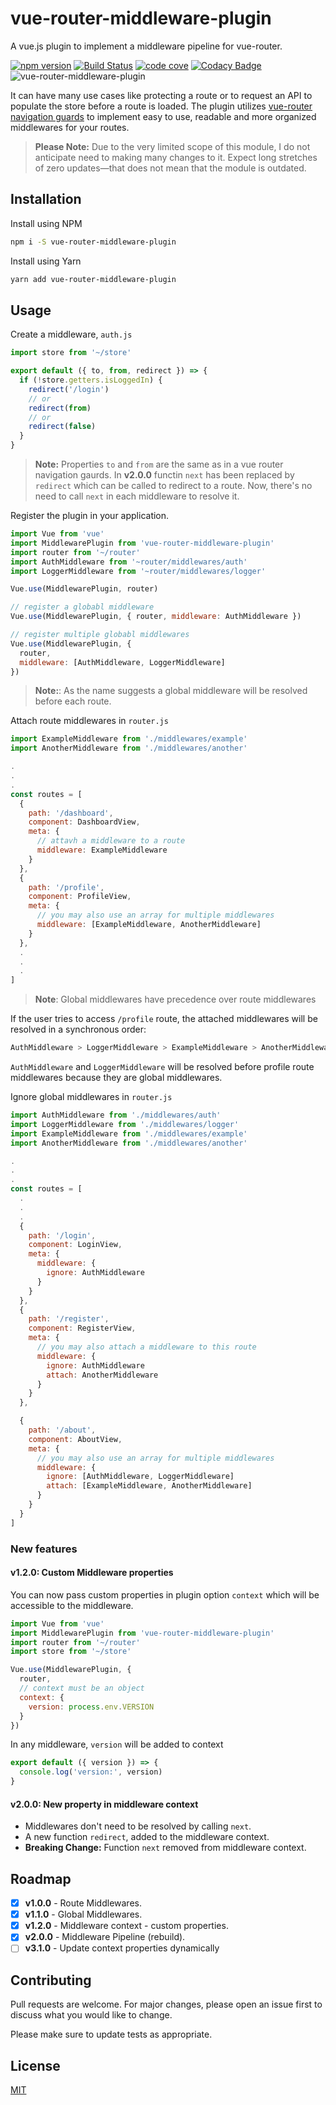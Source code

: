 # vue-router-middleware-plugin

A vue.js plugin to implement a middleware pipeline for vue-router.

[![npm version](https://badge.fury.io/js/vue-router-middleware-plugin.svg)](https://badge.fury.io/js/vue-router-middleware-plugin)
[![Build Status](https://travis-ci.org/dsfx3d/vue-router-middleware-plugin.svg?branch=master)](https://travis-ci.org/dsfx3d/vue-router-middleware-plugin)
[![code cove](https://codecov.io/gh/dsfx3d/vue-router-middleware-plugin/branch/master/graph/badge.svg)](https://codecov.io/gh/dsfx3d/vue-router-middleware-plugin/branch/master/graph/badge.svg)
[![Codacy Badge](https://api.codacy.com/project/badge/Grade/d1ab723bcfaa460aa9d12ccc7a54bf65)](https://www.codacy.com/manual/dsfx3d/vue-router-middleware-plugin?utm_source=github.com&amp;utm_medium=referral&amp;utm_content=dsfx3d/vue-router-middleware-plugin&amp;utm_campaign=Badge_Grade)
![vue-router-middleware-plugin](https://badgen.net/bundlephobia/minzip/vue-router-middleware-plugin)

It can have many use cases like protecting a route or to request an API to populate the store before a route is loaded.
The plugin utilizes [vue-router navigation guards](https://router.vuejs.org/guide/advanced/navigation-guards.html) to implement easy to use, readable and more organized middlewares for your routes.

> **Please Note:** Due to the very limited scope of this module, I do not anticipate need to making many changes to it.  Expect long stretches of zero updates—that does not mean that the module is outdated.

## Installation

Install using NPM

```bash
npm i -S vue-router-middleware-plugin
```

Install using Yarn

```bash
yarn add vue-router-middleware-plugin
```

## Usage

Create a middleware, `auth.js`

```javascript
import store from '~/store'

export default ({ to, from, redirect }) => {
  if (!store.getters.isLoggedIn) {
    redirect('/login')
    // or
    redirect(from)
    // or
    redirect(false)
  }
}
```

> **Note:** Properties `to` and `from` are the same as in a vue router navigation gaurds. In __v2.0.0__  functin `next` has been replaced by `redirect` which can be called to redirect to a route. Now, there's no need to call `next` in each middleware to resolve it.

Register the plugin in your application.

```javascript
import Vue from 'vue'
import MiddlewarePlugin from 'vue-router-middleware-plugin'
import router from '~/router'
import AuthMiddleware from '~router/middlewares/auth'
import LoggerMiddleware from '~router/middlewares/logger'

Vue.use(MiddlewarePlugin, router)

// register a globabl middleware
Vue.use(MiddlewarePlugin, { router, middleware: AuthMiddleware })

// register multiple globabl middlewares
Vue.use(MiddlewarePlugin, {
  router,
  middleware: [AuthMiddleware, LoggerMiddleware]
})
```

> **Note:**: As the name suggests a global middleware will be resolved before each route.

Attach route middlewares in `router.js`

```javascript
import ExampleMiddleware from './middlewares/example'
import AnotherMiddleware from './middlewares/another'

.
.
.
const routes = [
  {
    path: '/dashboard',
    component: DashboardView,
    meta: {
      // attavh a middleware to a route
      middleware: ExampleMiddleware
    }
  },
  {
    path: '/profile',
    component: ProfileView,
    meta: {
      // you may also use an array for multiple middlewares
      middleware: [ExampleMiddleware, AnotherMiddleware]
    }
  },
  .
  .
  .
]
```

> **Note**: Global middlewares have precedence over route middlewares

If the user tries to access `/profile` route, the attached middlewares will be resolved in a synchronous order:

```bash
AuthMiddleware > LoggerMiddleware > ExampleMiddleware > AnotherMiddleware
```

`AuthMiddleware` and `LoggerMiddleware` will be resolved before profile route middlewares because they are global middlewares.

Ignore global middlewares in `router.js`

```javascript
import AuthMiddleware from './middlewares/auth'
import LoggerMiddleware from './middlewares/logger'
import ExampleMiddleware from './middlewares/example'
import AnotherMiddleware from './middlewares/another'

.
.
.
const routes = [
  .
  .
  .
  {
    path: '/login',
    component: LoginView,
    meta: {
      middleware: {
        ignore: AuthMiddleware
      }
    }
  },
  {
    path: '/register',
    component: RegisterView,
    meta: {
      // you may also attach a middleware to this route
      middleware: {
        ignore: AuthMiddleware
        attach: AnotherMiddleware
      }
    }
  },

  {
    path: '/about',
    component: AboutView,
    meta: {
      // you may also use an array for multiple middlewares
      middleware: {
        ignore: [AuthMiddleware, LoggerMiddleware]
        attach: [ExampleMiddleware, AnotherMiddleware]
      }
    }
  }
]
```

### New features

#### v1.2.0: Custom Middleware properties

You can now pass custom properties in plugin option `context` which will be accessible to the middleware.

```javascript
import Vue from 'vue'
import MiddlewarePlugin from 'vue-router-middleware-plugin'
import router from '~/router'
import store from '~/store'

Vue.use(MiddlewarePlugin, {
  router,
  // context must be an object
  context: {
    version: process.env.VERSION
  }
})
```

In any middleware, `version` will be added to context

```javascript
export default ({ version }) => {
  console.log('version:', version)
}
```

#### v2.0.0: New property in middleware context

* Middlewares don't need to be resolved by calling `next`.
* A new function `redirect`, added to the middleware context.
* **Breaking Change:** Function `next` removed from middleware context.

## Roadmap

* [x] **v1.0.0** - Route Middlewares.
* [x] **v1.1.0** - Global Middlewares.
* [x] **v1.2.0** - Middleware context - custom properties.
* [x] **v2.0.0** - Middleware Pipeline (rebuild).
* [ ] **v3.1.0** - Update context properties dynamically

## Contributing

Pull requests are welcome. For major changes, please open an issue first to discuss what you would like to change.

Please make sure to update tests as appropriate.

## License

[MIT](https://choosealicense.com/licenses/mit/)
